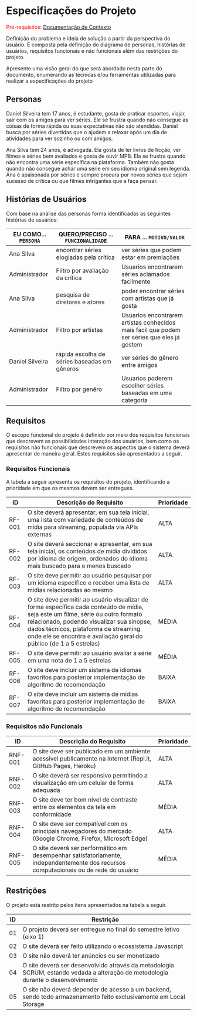 # Especificações do Projeto

<span style="color:red">Pré-requisitos: <a href="1-Documentação de Contexto.md"> Documentação de Contexto</a></span>

Definição do problema e ideia de solução a partir da perspectiva do usuário. É composta pela definição do  diagrama de personas, histórias de usuários, requisitos funcionais e não funcionais além das restrições do projeto.

Apresente uma visão geral do que será abordado nesta parte do documento, enumerando as técnicas e/ou ferramentas utilizadas para realizar a especificações do projeto

## Personas

Daniel Silveira tem 17 anos, é estudante, gosta de praticar esportes, viajar, sair com os amigos para ver séries. Ele se frustra quando não consegue as coisas de forma rápida ou suas expectativas não são atendidas. Daniel busca por séries divertidas que  o ajudem a relaxar após um dia de atividades para ver sozinho ou com amigos.

Ana Silva tem 24 anos, é advogada. Ela gosta de ler livros de ficção, ver filmes e séries bem avaliados e gosta de ouvir MPB. Ela se frustra quando não encontra uma série específica na plataforma. Também não gosta quando não consegue achar uma série em seu idioma original sem legenda. Ana é apaixonada por séries e sempre procura por novos séries que sejam sucesso de crítica ou que filmes intrigantes que a faça pensar. 


## Histórias de Usuários

Com base na análise das personas forma identificadas as seguintes histórias de usuários:

|EU COMO... `PERSONA`| QUERO/PRECISO ... `FUNCIONALIDADE` |PARA ... `MOTIVO/VALOR`                 |
|--------------------|------------------------------------|----------------------------------------|
|Ana Silva           |encontrar séries elogiadas pela crítica| ver séries que podem estar em premiações|
|Administrador       |Filtro por avaliação da crítica     |Usuarios encontrarem séries aclamados facilmente |
|Ana Silva           |pesquisa de diretores e atores      |poder encontrar séries com artistas que já gosta |
|Administrador       |Filtro por artistas                 |Usuarios encontrarem artistas conhecidos mais facil que podem ser séries que eles já gostem |
|Daniel Silveira     |rápida escolha de séries baseadas em gêneros|ver séries do gênero entre amigos |
|Administrador       |Filtro por genêro                   |Usuarios poderem escolher séries baseadas em uma categoria |

## Requisitos

O escopo funcional do projeto é definido por meio dos requisitos funcionais que descrevem as possibilidades interação dos usuários, bem como os requisitos não funcionais que descrevem os aspectos que o sistema deverá apresentar de maneira geral. Estes requisitos são apresentados a seguir.

### Requisitos Funcionais

A tabela a seguir apresenta os requisitos do projeto, identificando a prioridade em que os mesmos devem ser entregues.

|ID    | Descrição do Requisito  | Prioridade |
|------|-----------------------------------------|----|
|RF-001| O site deverá apresentar, em sua tela inicial, uma lista com variedade de conteúdos de mídia para streaming, populada via APIs externas | ALTA | 
|RF-002| O site deverá seccionar e apresentar, em sua tela inicial, os conteúdos de mídia divididos por idioma de origem, ordenados do idioma mais buscado para o menos buscado | ALTA |
|RF-003| O site deve permitir ao usuário pesquisar por um idioma específico e receber uma lista de mídias relacionadas ao mesmo | ALTA |
|RF-004| O site deve permitir ao usuário visualizar de forma específica cada conteúdo de mídia, seja este um filme, série ou outro formato relacionado, podendo visualizar sua sinopse, dados técnicos, plataforma de streaming onde ele se encontra e avaliação geral do público (de 1 a 5 estrelas) | MÉDIA |
|RF-005| O site deve permitir ao usuário avaliar a série em uma nota de 1 a 5 estrelas | MÉDIA |
|RF-006| O site deve incluir um sistema de idiomas favoritos para posterior implementação de algoritmo de recomendação | BAIXA |
|RF-007| O site deve incluir um sistema de mídias favoritas para posterior implementação de algoritmo de recomendação | BAIXA |

### Requisitos não Funcionais

|ID     | Descrição do Requisito  |Prioridade |
|-------|-------------------------|----|
|RNF-001| O site deve ser publicado em um ambiente acessível publicamente na Internet (Repl.it, GitHub Pages, Heroku) | ALTA | 
|RNF-002| O site deverá ser responsivo permitindo a visualização em um celular de forma adequada |  ALTA | 
|RNF-003| O site deve ter bom nível de contraste entre os elementos da tela em conformidade |  MÉDIA | 
|RNF-004| O site deve ser compatível com os principais navegadores do mercado (Google Chrome, Firefox, Microsoft Edge) |  ALTA | 
|RNF-005| O site deverá ser performático em desempenhar satisfatoriamente, independentemente dos recursos computacionais ou de rede do usuário |  MÉDIA | 

## Restrições

O projeto está restrito pelos itens apresentados na tabela a seguir.

|ID| Restrição                                             |
|--|-------------------------------------------------------|
|01| O projeto deverá ser entregue no final do semestre letivo (eixo 1) |
|02| O site deverá ser feito utilizando o ecossistema Javascript |
|03| O site não deverá ter anúncios ou ser monetizado |
|04| O site deverá ser desenvolvido através da metodologia SCRUM, estando vedada a alteração de metodologia durante o desenvolvimento |
|05| O site não deverá depender de acesso a um backend, sendo todo armazenamento feito exclusivamente em Local Storage |
